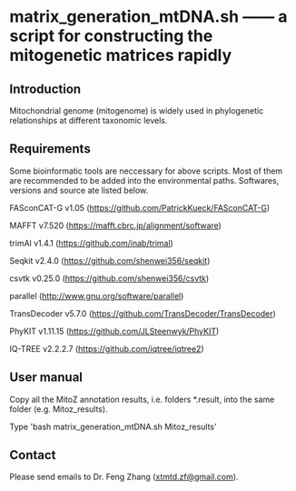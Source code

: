 # matrix_generation_mtDNA.sh —— a script for constructing the mitogenetic matrices rapidly

## Introduction

Mitochondrial genome (mitogenome) is widely used in phylogenetic relationships at different taxonomic levels. 


## Requirements

Some bioinformatic tools are neccessary for above scripts. Most of them are recommended to be added into the environmental paths. Softwares, versions and source ate listed below.

FASconCAT-G v1.05 (https://github.com/PatrickKueck/FASconCAT-G)

MAFFT v7.520 (https://mafft.cbrc.jp/alignment/software)

trimAl v1.4.1 (https://github.com/inab/trimal)

Seqkit v2.4.0 (https://github.com/shenwei356/seqkit)

csvtk v0.25.0 (https://github.com/shenwei356/csvtk)

parallel (http://www.gnu.org/software/parallel)

TransDecoder v5.7.0 (https://github.com/TransDecoder/TransDecoder)

PhyKIT v1.11.15 (https://github.com/JLSteenwyk/PhyKIT)

IQ-TREE v2.2.2.7 (https://github.com/iqtree/iqtree2)


## User manual

Copy all the MitoZ annotation results, i.e. folders *.result, into the same folder (e.g. Mitoz_results).

Type 'bash matrix_generation_mtDNA.sh Mitoz_results'


## Contact

Please send emails to Dr. Feng Zhang (xtmtd.zf@gmail.com).
